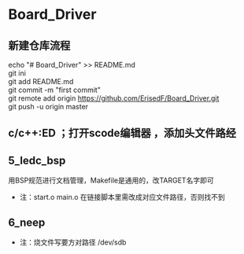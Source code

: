 # Board_Driver
## 新建仓库流程
echo "# Board_Driver" >> README.md<br>
git ini<br>
git add README.md<br>
git commit -m "first commit"<br>
git remote add origin https://github.com/ErisedF/Board_Driver.git<br>
git push -u origin master<br>

## c/c++:ED ；打开scode编辑器 ，添加头文件路经
## 5_ledc_bsp
用BSP规范进行文档管理，Makefile是通用的，改TARGET名字即可<br>

* 注：start.o main.o 在链接脚本里需改成对应文件路径，否则找不到<br>

## 6_neep
* 注：烧文件写要方对路径  /dev/sdb
